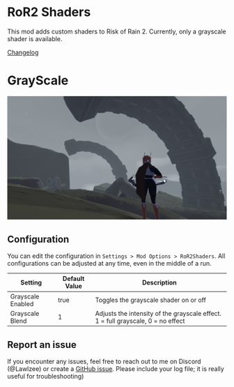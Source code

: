 # RoR2 Shaders

This mod adds custom shaders to Risk of Rain 2. Currently, only a grayscale shader is available.

[Changelog](https://thunderstore.io/package/Lawlzee/RoR2Shaders/changelog/)

# GrayScale

![Grayscale](https://raw.githubusercontent.com/Lawlzee/RoR2Shaders/master/Assets/RoR2Shaders/Images/Grayscale.png)

## Configuration

You can edit the configuration in `Settings > Mod Options > RoR2Shaders`. All configurations can be adjusted at any time, even in the middle of a run.

| Setting               | Default Value   | Description                                                                     |
|-----------------------|-----------------|---------------------------------------------------------------------------------|
| Grayscale Enabled     | true           | Toggles the grayscale shader on or off                                           |
| Grayscale Blend       | 1              | Adjusts the intensity of the grayscale effect. 1 = full grayscale, 0 = no effect |

## Report an issue

If you encounter any issues, feel free to reach out to me on Discord (@Lawlzee) or create a [GitHub issue](https://github.com/Lawlzee/RoR2Shaders/issues/new). Please include your log file; it is really useful for troubleshooting)